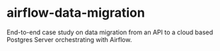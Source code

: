 # airflow-data-migration
End-to-end case study on data migration from an API to a cloud based Postgres Server orchestrating with Airflow.
